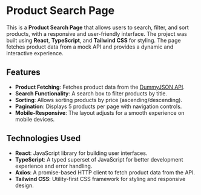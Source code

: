 # Product Search Page

This is a **Product Search Page** that allows users to search, filter, and sort products, with a responsive and user-friendly interface. The project was built using **React**, **TypeScript**, and **Tailwind CSS** for styling. The page fetches product data from a mock API and provides a dynamic and interactive experience.

## Features

- **Product Fetching**: Fetches product data from the [DummyJSON API](https://dummyjson.com/products).
- **Search Functionality**: A search box to filter products by title.
- **Sorting**: Allows sorting products by price (ascending/descending).
- **Pagination**: Displays 5 products per page with navigation controls.
- **Mobile-Responsive**: The layout adjusts for a smooth experience on mobile devices.

## Technologies Used

- **React**: JavaScript library for building user interfaces.
- **TypeScript**: A typed superset of JavaScript for better development experience and error handling.
- **Axios**: A promise-based HTTP client to fetch product data from the API.
- **Tailwind CSS**: Utility-first CSS framework for styling and responsive design.


